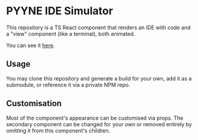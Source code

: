 # PYYNE IDE Simulator

This repository is a TS React component that renders an IDE with code and a "view" component (like a terminal), both animated.

You can see it [here](https://playground.pyyne.com/ide-sim).

## Usage

You may clone this repository and generate a build for your own, add it as a submodule, or reference it via a private NPM repo.

## Customisation

Most of the component's appearance can be customised via props. The secondary component can be changed for your own or removed entirely by omitting it from this component's children.
